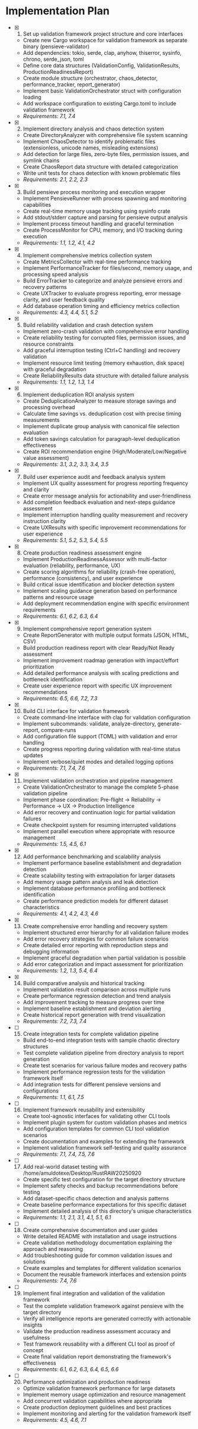 # Implementation Plan

- [x] 1. Set up validation framework project structure and core interfaces
  - Create new Cargo workspace for validation framework as separate binary (pensieve-validator)
  - Add dependencies: tokio, serde, clap, anyhow, thiserror, sysinfo, chrono, serde_json, toml
  - Define core data structures (ValidationConfig, ValidationResults, ProductionReadinessReport)
  - Create module structure (orchestrator, chaos_detector, performance_tracker, report_generator)
  - Implement basic ValidationOrchestrator struct with configuration loading
  - Add workspace configuration to existing Cargo.toml to include validation framework
  - _Requirements: 7.1, 7.4_

- [x] 2. Implement directory analysis and chaos detection system
  - Create DirectoryAnalyzer with comprehensive file system scanning
  - Implement ChaosDetector to identify problematic files (extensionless, unicode names, misleading extensions)
  - Add detection for large files, zero-byte files, permission issues, and symlink chains
  - Create ChaosReport data structure with detailed categorization
  - Write unit tests for chaos detection with known problematic files
  - _Requirements: 2.1, 2.2, 2.3_

- [x] 3. Build pensieve process monitoring and execution wrapper
  - Implement PensieveRunner with process spawning and monitoring capabilities
  - Create real-time memory usage tracking using sysinfo crate
  - Add stdout/stderr capture and parsing for pensieve output analysis
  - Implement process timeout handling and graceful termination
  - Create ProcessMonitor for CPU, memory, and I/O tracking during execution
  - _Requirements: 1.1, 1.2, 4.1, 4.2_

- [x] 4. Implement comprehensive metrics collection system
  - Create MetricsCollector with real-time performance tracking
  - Implement PerformanceTracker for files/second, memory usage, and processing speed analysis
  - Build ErrorTracker to categorize and analyze pensieve errors and recovery patterns
  - Create UXTracker to evaluate progress reporting, error message clarity, and user feedback quality
  - Add database operation timing and efficiency metrics collection
  - _Requirements: 4.3, 4.4, 5.1, 5.2_

- [x] 5. Build reliability validation and crash detection system
  - Implement zero-crash validation with comprehensive error handling
  - Create reliability testing for corrupted files, permission issues, and resource constraints
  - Add graceful interruption testing (Ctrl+C handling) and recovery validation
  - Implement resource limit testing (memory exhaustion, disk space) with graceful degradation
  - Create ReliabilityResults data structure with detailed failure analysis
  - _Requirements: 1.1, 1.2, 1.3, 1.4_

- [x] 6. Implement deduplication ROI analysis system
  - Create DeduplicationAnalyzer to measure storage savings and processing overhead
  - Calculate time savings vs. deduplication cost with precise timing measurements
  - Implement duplicate group analysis with canonical file selection evaluation
  - Add token savings calculation for paragraph-level deduplication effectiveness
  - Create ROI recommendation engine (High/Moderate/Low/Negative value assessment)
  - _Requirements: 3.1, 3.2, 3.3, 3.4, 3.5_

- [x] 7. Build user experience audit and feedback analysis system
  - Implement UX quality assessment for progress reporting frequency and clarity
  - Create error message analysis for actionability and user-friendliness
  - Add completion feedback evaluation and next-steps guidance assessment
  - Implement interruption handling quality measurement and recovery instruction clarity
  - Create UXResults with specific improvement recommendations for user experience
  - _Requirements: 5.1, 5.2, 5.3, 5.4, 5.5_

- [x] 8. Create production readiness assessment engine
  - Implement ProductionReadinessAssessor with multi-factor evaluation (reliability, performance, UX)
  - Create scoring algorithms for reliability (crash-free operation), performance (consistency), and user experience
  - Build critical issue identification and blocker detection system
  - Implement scaling guidance generation based on performance patterns and resource usage
  - Add deployment recommendation engine with specific environment requirements
  - _Requirements: 6.1, 6.2, 6.3, 6.4_

- [x] 9. Implement comprehensive report generation system
  - Create ReportGenerator with multiple output formats (JSON, HTML, CSV)
  - Build production readiness report with clear Ready/Not Ready assessment
  - Implement improvement roadmap generation with impact/effort prioritization
  - Add detailed performance analysis with scaling predictions and bottleneck identification
  - Create user experience report with specific UX improvement recommendations
  - _Requirements: 6.5, 6.6, 7.2, 7.3_

- [x] 10. Build CLI interface for validation framework
  - Create command-line interface with clap for validation configuration
  - Implement subcommands: validate, analyze-directory, generate-report, compare-runs
  - Add configuration file support (TOML) with validation and error handling
  - Create progress reporting during validation with real-time status updates
  - Implement verbose/quiet modes and detailed logging options
  - _Requirements: 7.1, 7.4, 7.6_

- [x] 11. Implement validation orchestration and pipeline management
  - Create ValidationOrchestrator to manage the complete 5-phase validation pipeline
  - Implement phase coordination: Pre-flight → Reliability → Performance → UX → Production Intelligence
  - Add error recovery and continuation logic for partial validation failures
  - Create checkpoint system for resuming interrupted validations
  - Implement parallel execution where appropriate with resource management
  - _Requirements: 1.5, 4.5, 6.1_

- [x] 12. Add performance benchmarking and scalability analysis
  - Implement performance baseline establishment and degradation detection
  - Create scalability testing with extrapolation for larger datasets
  - Add memory usage pattern analysis and leak detection
  - Implement database performance profiling and bottleneck identification
  - Create performance prediction models for different dataset characteristics
  - _Requirements: 4.1, 4.2, 4.3, 4.6_

- [x] 13. Create comprehensive error handling and recovery system
  - Implement structured error hierarchy for all validation failure modes
  - Add error recovery strategies for common failure scenarios
  - Create detailed error reporting with reproduction steps and debugging information
  - Implement graceful degradation when partial validation is possible
  - Add error categorization and impact assessment for prioritization
  - _Requirements: 1.2, 1.3, 5.4, 6.4_

- [x] 14. Build comparative analysis and historical tracking
  - Implement validation result comparison across multiple runs
  - Create performance regression detection and trend analysis
  - Add improvement tracking to measure progress over time
  - Implement baseline establishment and deviation alerting
  - Create historical report generation with trend visualization
  - _Requirements: 7.2, 7.3, 7.4_

- [ ] 15. Create integration tests for complete validation pipeline
  - Build end-to-end integration tests with sample chaotic directory structures
  - Test complete validation pipeline from directory analysis to report generation
  - Create test scenarios for various failure modes and recovery paths
  - Implement performance regression tests for the validation framework itself
  - Add integration tests for different pensieve versions and configurations
  - _Requirements: 1.1, 6.1, 7.5_

- [ ] 16. Implement framework reusability and extensibility
  - Create tool-agnostic interfaces for validating other CLI tools
  - Implement plugin system for custom validation phases and metrics
  - Add configuration templates for common CLI tool validation scenarios
  - Create documentation and examples for extending the framework
  - Implement validation framework self-testing and quality assurance
  - _Requirements: 7.1, 7.4, 7.5, 7.6_

- [ ] 17. Add real-world dataset testing with /home/amuldotexe/Desktop/RustRAW20250920
  - Create specific test configuration for the target directory structure
  - Implement safety checks and backup recommendations before testing
  - Add dataset-specific chaos detection and analysis patterns
  - Create baseline performance expectations for this specific dataset
  - Implement detailed analysis of this directory's unique characteristics
  - _Requirements: 1.1, 2.1, 3.1, 4.1, 5.1, 6.1_

- [ ] 18. Create comprehensive documentation and user guides
  - Write detailed README with installation and usage instructions
  - Create validation methodology documentation explaining the approach and reasoning
  - Add troubleshooting guide for common validation issues and solutions
  - Create examples and templates for different validation scenarios
  - Document the reusable framework interfaces and extension points
  - _Requirements: 7.4, 7.6_

- [ ] 19. Implement final integration and validation of the validation framework
  - Test the complete validation framework against pensieve with the target directory
  - Verify all intelligence reports are generated correctly with actionable insights
  - Validate the production readiness assessment accuracy and usefulness
  - Test framework reusability with a different CLI tool as proof of concept
  - Create final validation report demonstrating the framework's effectiveness
  - _Requirements: 6.1, 6.2, 6.3, 6.4, 6.5, 6.6_

- [ ] 20. Performance optimization and production readiness
  - Optimize validation framework performance for large datasets
  - Implement memory usage optimization and resource management
  - Add concurrent validation capabilities where appropriate
  - Create production deployment guidelines and best practices
  - Implement monitoring and alerting for the validation framework itself
  - _Requirements: 4.5, 4.6, 7.1_


  